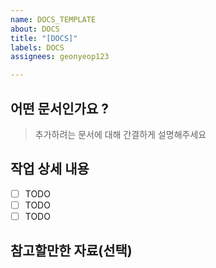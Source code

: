 ```yaml
---
name: DOCS_TEMPLATE
about: DOCS
title: "[DOCS]"
labels: DOCS
assignees: geonyeop123

---
```


## 어떤 문서인가요 ?

> 추가하려는 문서에 대해 간결하게 설명해주세요

## 작업 상세 내용

- [ ] TODO
- [ ] TODO
- [ ] TODO

## 참고할만한 자료(선택)
